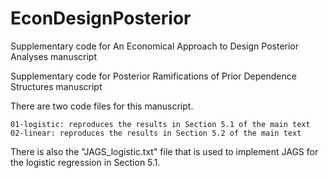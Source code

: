 # EconDesignPosterior
Supplementary code for An Economical Approach to Design Posterior Analyses manuscript 

Supplementary code for Posterior Ramifications of Prior Dependence Structures manuscript

There are two code files for this manuscript.

    01-logistic: reproduces the results in Section 5.1 of the main text
    02-linear: reproduces the results in Section 5.2 of the main text

There is also the "JAGS_logistic.txt" file that is used to implement JAGS for the logistic regression in Section 5.1.
